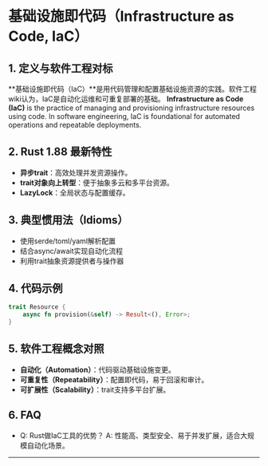 # 基础设施即代码（Infrastructure as Code, IaC）

## 1. 定义与软件工程对标

**基础设施即代码（IaC）**是用代码管理和配置基础设施资源的实践。软件工程wiki认为，IaC是自动化运维和可重复部署的基础。
**Infrastructure as Code (IaC)** is the practice of managing and provisioning infrastructure resources using code. In software engineering, IaC is foundational for automated operations and repeatable deployments.

## 2. Rust 1.88 最新特性

- **异步trait**：高效处理并发资源操作。
- **trait对象向上转型**：便于抽象多云和多平台资源。
- **LazyLock**：全局状态与配置缓存。

## 3. 典型惯用法（Idioms）

- 使用serde/toml/yaml解析配置
- 结合async/await实现自动化流程
- 利用trait抽象资源提供者与操作器

## 4. 代码示例

```rust
trait Resource {
    async fn provision(&self) -> Result<(), Error>;
}
```

## 5. 软件工程概念对照

- **自动化（Automation）**：代码驱动基础设施变更。
- **可重复性（Repeatability）**：配置即代码，易于回滚和审计。
- **可扩展性（Scalability）**：trait支持多平台扩展。

## 6. FAQ

- Q: Rust做IaC工具的优势？
  A: 性能高、类型安全、易于并发扩展，适合大规模自动化场景。

---
